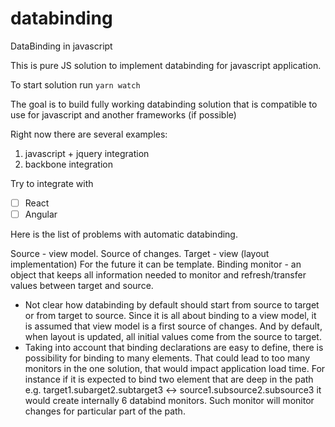 # databinding
DataBinding in javascript

This is pure JS solution to implement databinding for javascript application.

To start solution run ```yarn watch```

The goal is to build fully working databinding solution that is compatible to use for javascript and another frameworks (if possible)

Right now there are several examples:
1. javascript + jquery integration
2. backbone integration

Try to integrate with
- [ ] React
- [ ] Angular

Here is the list of problems with automatic databinding.

Source - view model. Source of changes.
Target - view (layout implementation) For the future it can be template.
Binding monitor - an object that keeps all information needed to monitor and refresh/transfer values between target and source.

- Not clear how databinding by default should start from source to target or from target to source. Since it is all about binding to a view model, it is assumed that view model is a first source of changes. And by default, when layout is updated, all initial values come from the source to target.
- Taking into account that binding declarations are easy to define, there is possibility for binding to many elements. That could lead to too many monitors in the one solution, that would impact application load time. For instance if it is expected to bind two element that are deep in the path e.g. target1.subarget2.subtarget3 <-> source1.subsource2.subsource3 it would create internally 6 databind monitors. Such monitor will monitor changes for particular part of the path.
